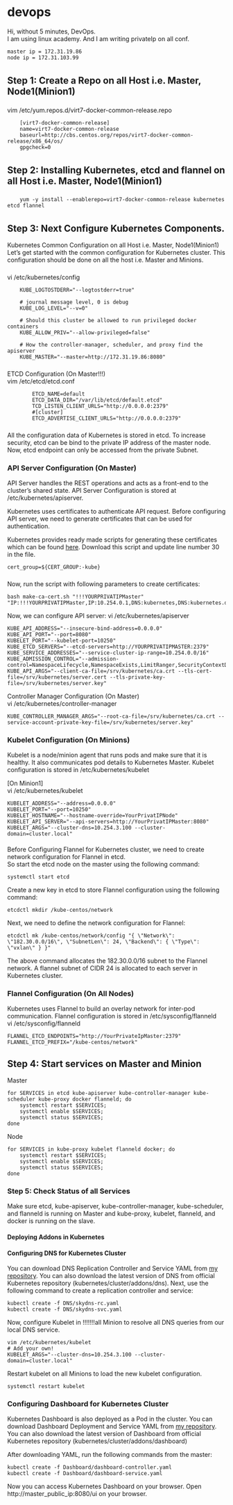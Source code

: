 # devops
Hi, without 5 minutes, DevOps. <br />
I am using linux academy. And I am writing privateIp on all conf.

  	master ip = 172.31.19.86
  	node ip = 172.31.103.99

######
## Step 1: Create a Repo on all Host i.e. Master, Node1(Minion1)
###
vim /etc/yum.repos.d/virt7-docker-common-release.repo

		[virt7-docker-common-release]
		name=virt7-docker-common-release
		baseurl=http://cbs.centos.org/repos/virt7-docker-common-release/x86_64/os/
		gpgcheck=0
###
######

######
## Step 2: Installing Kubernetes, etcd and flannel on all Host i.e. Master, Node1(Minion1)
###
		yum -y install --enablerepo=virt7-docker-common-release kubernetes etcd flannel
###
######

######
## Step 3: Next Configure Kubernetes Components.
Kubernetes Common Configuration on all Host i.e. Master, Node1(Minion1)
Let’s get started with the common configuration for Kubernetes cluster. This configuration should be done on all the host i.e. Master and Minions. 
###
vi /etc/kubernetes/config
		 
		KUBE_LOGTOSTDERR="--logtostderr=true"

		# journal message level, 0 is debug
		KUBE_LOG_LEVEL="--v=0"

		# Should this cluster be allowed to run privileged docker containers
		KUBE_ALLOW_PRIV="--allow-privileged=false"

		# How the controller-manager, scheduler, and proxy find the apiserver
		KUBE_MASTER="--master=http://172.31.19.86:8080"
		
###
###
ETCD Configuration (On Master!!!) <br />
vim /etc/etcd/etcd.conf 
			
			ETCD_NAME=default
			ETCD_DATA_DIR="/var/lib/etcd/default.etcd"
			TCD_LISTEN_CLIENT_URLS="http://0.0.0.0:2379"
			#[cluster]
			ETCD_ADVERTISE_CLIENT_URLS="http://0.0.0.0:2379"
			
###
All the configuration data of Kubernetes is stored in etcd. To increase security, etcd can be bind to the private IP address of the master node. Now, etcd endpoint can only be accessed from the private Subnet.<p>

### API Server Configuration (On Master) <br />
API Server handles the REST operations and acts as a front-end to the cluster’s shared state. API Server Configuration is stored at /etc/kubernetes/apiserver.<p>
Kubernetes uses certificates to authenticate API request. Before configuring API server, we need to generate certificates that can be used for authentication. <p> Kubernetes provides ready made scripts for generating these certificates which can be found <a href="https://github.com/kv020devops/devops/blob/master/make-ca-cert.sh">here</a>.
Download this script and update line number 30 in the file.

	cert_group=${CERT_GROUP:-kube}

###
Now, run the script with following parameters to create certificates:


	bash make-ca-cert.sh "!!!YOURPRIVATIPMaster"  "IP:!!!YOURPRIVATIPMaster,IP:10.254.0.1,DNS:kubernetes,DNS:kubernetes.default,DNS:kubernetes.default.svc,DNS:kubernetes.default.svc.cluster.local"

Now, we can configure API server: 
vi /etc/kubernetes/apiserver

	KUBE_API_ADDRESS="--insecure-bind-address=0.0.0.0"
	KUBE_API_PORT="--port=8080"
	KUBELET_PORT="--kubelet-port=10250"
	KUBE_ETCD_SERVERS="--etcd-servers=http://YOURPRIVATIPMASTER:2379"
	KUBE_SERVICE_ADDRESSES="--service-cluster-ip-range=10.254.0.0/16"
	KUBE_ADMISSION_CONTROL="--admission-control=NamespaceLifecycle,NamespaceExists,LimitRanger,SecurityContextDeny,ServiceAccount,ResourceQuota"
	KUBE_API_ARGS="--client-ca-file=/srv/kubernetes/ca.crt --tls-cert-file=/srv/kubernetes/server.cert --tls-private-key-file=/srv/kubernetes/server.key"
	
Controller Manager Configuration (On Master) <br />
vi /etc/kubernetes/controller-manager

	KUBE_CONTROLLER_MANAGER_ARGS="--root-ca-file=/srv/kubernetes/ca.crt --service-account-private-key-file=/srv/kubernetes/server.key"

### Kubelet Configuration (On Minions) <br />
Kubelet is a node/minion agent that runs pods and make sure that it is healthy. It also communicates pod details to Kubernetes Master. Kubelet configuration is stored in /etc/kubernetes/kubelet

[On Minion1] <br />
vi /etc/kubernetes/kubelet

	KUBELET_ADDRESS="--address=0.0.0.0"
	KUBELET_PORT="--port=10250"
	KUBELET_HOSTNAME="--hostname-override=YourPrivatIPNode"
	KUBELET_API_SERVER="--api-servers=http://YourPrivatIPMaster:8080"
	KUBELET_ARGS="--cluster-dns=10.254.3.100 --cluster-domain=cluster.local"
####
Before Configuring Flannel for Kubernetes cluster, we need to create network configuration for Flannel in etcd.<br />
So start the etcd node on the master using the following command:

	systemctl start etcd
	
Create a new key in etcd to store Flannel configuration using the following command:

	etcdctl mkdir /kube-centos/network
	
Next, we need to define the network configuration for Flannel:

	etcdctl mk /kube-centos/network/config "{ \"Network\": \"182.30.0.0/16\", \"SubnetLen\": 24, \"Backend\": { \"Type\": \"vxlan\" } }"
	

The above command allocates the 182.30.0.0/16 subnet to the Flannel network. A flannel subnet of CIDR 24 is allocated to each server in Kubernetes cluster.

### Flannel Configuration (On All Nodes)
Kubernetes uses Flannel to build an overlay network for inter-pod communication. Flannel configuration is stored in /etc/sysconfig/flanneld <br />
vi /etc/sysconfig/flanneld

	FLANNEL_ETCD_ENDPOINTS="http://YourPrivateIpMaster:2379"
	FLANNEL_ETCD_PREFIX="/kube-centos/network"
	
## Step 4: Start services on Master and Minion
Master

	for SERVICES in etcd kube-apiserver kube-controller-manager kube-scheduler kube-proxy docker flanneld; do 
    	systemctl restart $SERVICES; 
    	systemctl enable $SERVICES; 
    	systemctl status $SERVICES; 
	done
	
Node

	for SERVICES in kube-proxy kubelet flanneld docker; do 
    	systemctl restart $SERVICES; 
    	systemctl enable $SERVICES; 
    	systemctl status $SERVICES; 
	done

### Step 5: Check Status of all Services
Make sure etcd, kube-apiserver, kube-controller-manager, kube-scheduler, and flanneld is running on Master and kube-proxy, kubelet, flanneld, and docker is running on the slave. <br />

#### Deploying Addons in Kubernetes
#### Configuring DNS for Kubernetes Cluster

You can download DNS Replication Controller and Service YAML from <a href="https://github.com/kv020devops/devops/tree/master/DNS">my repository</a>. You can also download the latest version of DNS from official Kubernetes repository (kubernetes/cluster/addons/dns).
Next, use the following command to create a replication controller and service: 

	kubectl create -f DNS/skydns-rc.yaml
	kubectl create -f DNS/skydns-svc.yaml
	
Now, configure Kubelet in !!!!!!!all Minion to resolve all DNS queries from our local DNS service.

	vim /etc/kubernetes/kubelet
	# Add your own!
	KUBELET_ARGS="--cluster-dns=10.254.3.100 --cluster-domain=cluster.local"
	
Restart kubelet on all Minions to load the new kubelet configuration.

	systemctl restart kubelet
	
### Configuring Dashboard for Kubernetes Cluster
Kubernetes Dashboard is also deployed as a Pod in the cluster. You can download Dashboard Deployment and Service YAML from <a href="https://github.com/kv020devops/devops/tree/master/Dashboard">my repository</a>. You can also download the latest version of Dashboard from official Kubernetes repository (kubernetes/cluster/addons/dashboard) <br />

After downloading YAML, run the following commands from the master:

	kubectl create -f Dashboard/dashboard-controller.yaml
	kubectl create -f Dashboard/dashboard-service.yaml
	
Now you can access Kubernetes Dashboard on your browser.
Open http://master_public_ip:8080/ui on your browser.


######
